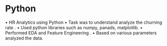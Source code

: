 # Python
•	HR Analytics using Python
•	Task was to understand analyze the churning rate .
•	Used python libraries such as numpy, panads, matplotlib.
•	Performed EDA and Feature Engineering .
•	Based on various parameters analyzed the data.
